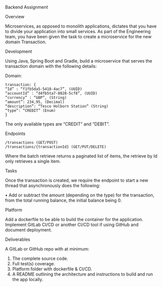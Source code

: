 
Backend Assignment 

Overview

Microservices, as opposed to monolith applications, dictates that you have to divide your application into small services. As part of the Engineering team, you have been given the task to create a microservice for the new domain Transaction.  

Development  

Using Java, Spring Boot and Gradle, build a microservice that serves the transaction domain with the following details:  

Domain:  
```
transaction: {
“Id” : “f1fb5da5-5418-4ac7”, (UUID)
“accountId” : “d4fb5ta7-8028-5cf8”, (UUID)
“currency” : “GBP”, (String)
“amount”: 234,95, (Decimal)
“description”: “Tesco Holborn Station” (String)
“type”: “CREDIT” (Enum)
}
```

The only available types are “CREDIT” and “DEBIT”.  

Endpoints  

```
/transactions (GET/POST)
/transactions/{transactionId} (GET/PUT/DELETE)
```

Where the batch retrieve returns a paginated list of items, the retrieve by Id only retrieves a single item.

Tasks  

Once the transaction is created, we require the endpoint to start a new thread that asynchronously does the following:  

•	Add or subtract the amount (depending on the type) for the transaction, from the total running balance, the initial balance being 0.

Platform  

Add a dockerfile to be able to build the container for the application. Implement GitLab CI/CD or another CI/CD tool if using GitHub and document deployment.  

Deliverables  

A GitLab or GitHub repo with at minimum:
1.	The complete source code.
2.	Full test(s) coverage.
3.	Platform folder with dockerfile & CI/CD.
4.	A README outlining the architecture and instructions to build and run the app locally.

